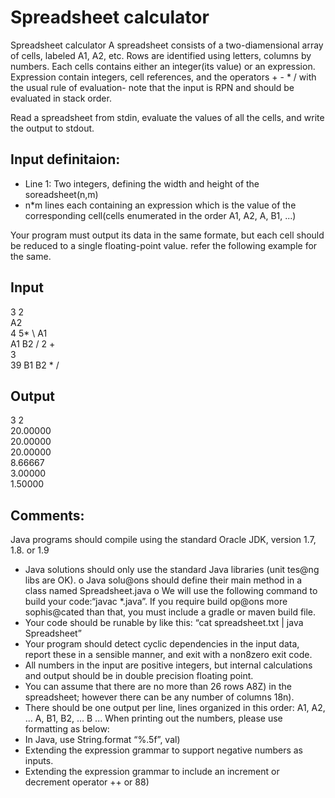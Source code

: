 # Spreadsheet calculator
Spreadsheet calculator
A spreadsheet consists of a two-diamensional array of cells, labeled A1, A2, etc. 
Rows are identified using letters, columns by numbers. 
Each cells contains either an integer(its value) or an expression.
Expression contain integers, cell references, and the operators + - * / with the usual rule of evaluation- note that the input is RPN and should be evaluated in stack order.

Read a spreadsheet from stdin, evaluate the values of all the cells, and write the output to stdout.

## Input definitaion:
* Line 1: Two integers, defining the width and height of the soreadsheet(n,m)
* n*m lines each containing an expression which is the value of the corresponding cell(cells enumerated in the order A1, A2, A<n>, B1, ...)

Your program must output its data in the same formate, but each cell should be reduced to a single floating-point value. refer the following example for the same.

## Input
3 2 \
A2 \
4 5* \ 
A1\
A1 B2 / 2 +\
3\
39 B1 B2 * /

## Output
3 2 \
20.00000 \
20.00000 \
20.00000 \
8.66667 \
3.00000 \
1.50000

## Comments: 
Java programs should compile using the standard Oracle JDK, version 1.7, 1.8. or 1.9
* Java solutions should only use the standard Java libraries (unit tes@ng libs are OK). o Java solu@ons should define their main method in a class named Spreadsheet.java o We will use the following command to build your code:“javac *.java”. If you
require build op@ons more sophis@cated than that, you must include a gradle
or maven build file.
* Your code should be runable by like this: “cat spreadsheet.txt | java Spreadsheet”
* Your program should detect cyclic dependencies in the input data, report these in a  sensible manner, and exit with a non8zero exit code. 
* All numbers in the input are positive integers, but internal calculations and output  should be in double precision floating point. 
* You can assume that there are no more than 26 rows  A8Z) in the spreadsheet; however  there can be any number of columns  18n). 
* There should be one output per line, lines organized in this order: A1, A2, ... A<n>, B1,  B2, ... B<n> ... When printing out the numbers, please use formatting as below: 
* In Java, use String.format “%.5f”, val)  
* Extending the expression grammar to support negative numbers as inputs.
* Extending the expression grammar to include an increment or decrement operator  ++ or 88) 
